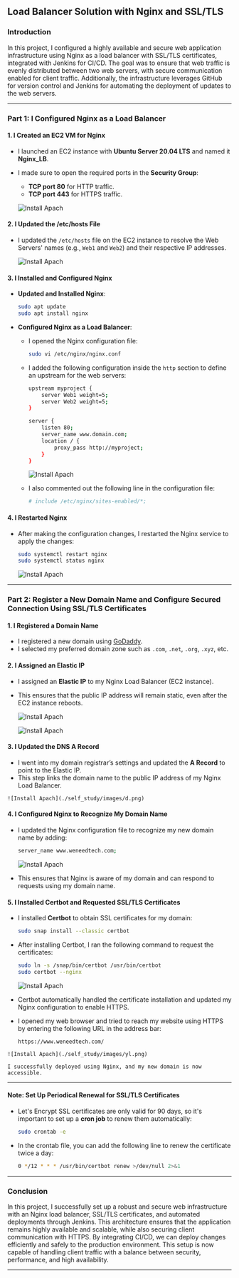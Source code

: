 ## Load Balancer Solution with Nginx and SSL/TLS

### Introduction

In this project, I configured a highly available and secure web application infrastructure using Nginx as a load balancer with SSL/TLS certificates, integrated with Jenkins for CI/CD. The goal was to ensure that web traffic is evenly distributed between two web servers, with secure communication enabled for client traffic. Additionally, the infrastructure leverages GitHub for version control and Jenkins for automating the deployment of updates to the web servers.

---

### Part 1: I Configured Nginx as a Load Balancer

#### 1. **I Created an EC2 VM for Nginx**
   - I launched an EC2 instance with **Ubuntu Server 20.04 LTS** and named it **Nginx_LB**.
   - I made sure to open the required ports in the **Security Group**:
     - **TCP port 80** for HTTP traffic.
     - **TCP port 443** for HTTPS traffic.
    
     ![Install Apach](./self_study/images/hh.png)

#### 2. **I Updated the /etc/hosts File**
   - I updated the `/etc/hosts` file on the EC2 instance to resolve the Web Servers' names (e.g., `Web1` and `Web2`) and their respective IP addresses.

     ![Install Apach](./self_study/images/hf.png)

#### 3. **I Installed and Configured Nginx**
   - **Updated and Installed Nginx**:
     ```bash
     sudo apt update
     sudo apt install nginx
     ```
   - **Configured Nginx as a Load Balancer**:
     - I opened the Nginx configuration file:
       ```bash
       sudo vi /etc/nginx/nginx.conf
       ```
     - I added the following configuration inside the `http` section to define an upstream for the web servers:
       ```bash
       upstream myproject {
           server Web1 weight=5;
           server Web2 weight=5;
       }
       
       server {
           listen 80;
           server_name www.domain.com;
           location / {
               proxy_pass http://myproject;
           }
       }
       ```
       ![Install Apach](./self_study/images/kk.png)

     - I also commented out the following line in the configuration file:
       ```bash
       # include /etc/nginx/sites-enabled/*;
       ```
  
#### 4. **I Restarted Nginx**
   - After making the configuration changes, I restarted the Nginx service to apply the changes:
     ```bash
     sudo systemctl restart nginx
     sudo systemctl status nginx
     ```
     ![Install Apach](./self_study/images/rr.png)

---

### Part 2: Register a New Domain Name and Configure Secured Connection Using SSL/TLS Certificates

#### 1. **I Registered a Domain Name**
   - I registered a new domain using [GoDaddy](https://www.godaddy.com).
   - I selected my preferred domain zone such as `.com`, `.net`, `.org`, `.xyz`, etc.

#### 2. **I Assigned an Elastic IP**
   - I assigned an **Elastic IP** to my Nginx Load Balancer (EC2 instance).
   - This ensures that the public IP address will remain static, even after the EC2 instance reboots.
    
     ![Install Apach](./self_study/images/a.png)

     ![Install Apach](./self_study/images/b.png)

#### 3. **I Updated the DNS A Record**
   - I went into my domain registrar’s settings and updated the **A Record** to point to the Elastic IP.
   - This step links the domain name to the public IP address of my Nginx Load Balancer.

    ![Install Apach](./self_study/images/d.png)

#### 4. **I Configured Nginx to Recognize My Domain Name**
   - I updated the Nginx configuration file to recognize my new domain name by adding:
     ```bash
     server_name www.weneedtech.com;
     ```
     ![Install Apach](./self_study/images/e.png)

   - This ensures that Nginx is aware of my domain and can respond to requests using my domain name.
    
#### 5. **I Installed Certbot and Requested SSL/TLS Certificates**
   - I installed **Certbot** to obtain SSL certificates for my domain:
     ```bash
     sudo snap install --classic certbot
     ```
   - After installing Certbot, I ran the following command to request the certificates:
     ```bash
     sudo ln -s /snap/bin/certbot /usr/bin/certbot
     sudo certbot --nginx
     ```
     ![Install Apach](./self_study/images/x.png)
     
   - Certbot automatically handled the certificate installation and updated my Nginx configuration to enable HTTPS.

   - I opened my web browser and tried to reach my website using HTTPS by entering the following URL in the address bar:
     ```
     https://www.weneedtech.com/
     ```
    ![Install Apach](./self_study/images/yl.png)

    I successfully deployed using Nginx, and my new domain is now accessible.
---

#### **Note**: Set Up Periodical Renewal for SSL/TLS Certificates
   - Let's Encrypt SSL certificates are only valid for 90 days, so it's important to set up a **cron job** to renew them automatically:
     ```bash
     sudo crontab -e
     ```
   - In the crontab file, you can add the following line to renew the certificate twice a day:
     ```bash
     0 */12 * * * /usr/bin/certbot renew >/dev/null 2>&1
     ```

---



### Conclusion

In this project, I successfully set up a robust and secure web infrastructure with an Nginx load balancer, SSL/TLS certificates, and automated deployments through Jenkins. This architecture ensures that the application remains highly available and scalable, while also securing client communication with HTTPS. By integrating CI/CD, we can deploy changes efficiently and safely to the production environment. This setup is now capable of handling client traffic with a balance between security, performance, and high availability.

---
